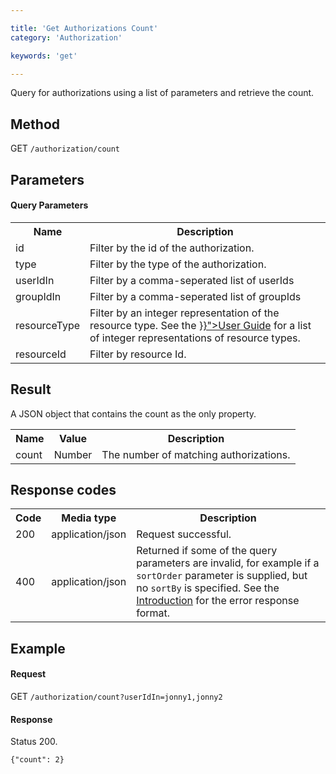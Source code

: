 ```yaml
---

title: 'Get Authorizations Count'
category: 'Authorization'

keywords: 'get'

---
```



Query for authorizations using a list of parameters and retrieve the count.


Method
------

GET `/authorization/count`


Parameters
----------  
  
#### Query Parameters

<table class="table table-striped">
  <tr>
    <th>Name</th>
    <th>Description</th>
  </tr>
  <tr>
    <td>id</td>
    <td>Filter by the id of the authorization.</td>
  </tr>
  <tr>
    <td>type</td>
    <td>Filter by the type of the authorization.</td>
  </tr>
  <tr>
    <td>userIdIn</td>
    <td>Filter by a comma-seperated list of userIds</td>
  </tr>
  <tr>
    <td>groupIdIn</td>
    <td>Filter by a comma-seperated list of groupIds</td>
  </tr>
  <tr>
    <td>resourceType</td>
    <td>Filter by an integer representation of the resource type. See the <a href="{{< relref "user-guide/process-engine/authorization-service.md#resources" >}}">User Guide</a> for a list of integer representations of resource types.</td>
  </tr> 
  <tr>
    <td>resourceId</td>
    <td>Filter by resource Id.</td>
  </tr>   
</table>


Result
------

A JSON object that contains the count as the only property.

<table class="table table-striped">
  <tr>
    <th>Name</th>
    <th>Value</th>
    <th>Description</th>
  </tr>
  <tr>
    <td>count</td>
    <td>Number</td>
    <td>The number of matching authorizations.</td>
  </tr>
</table>


Response codes
--------------  

<table class="table table-striped">
  <tr>
    <th>Code</th>
    <th>Media type</th>
    <th>Description</th>
  </tr>
  <tr>
    <td>200</td>
    <td>application/json</td>
    <td>Request successful.</td>
  </tr>
  <tr>
    <td>400</td>
    <td>application/json</td>
    <td>Returned if some of the query parameters are invalid, for example if a <code>sortOrder</code> parameter is supplied, but no <code>sortBy</code> is specified. See the <a href="ref:#overview-introduction">Introduction</a> for the error response format.</td>
  </tr>
</table>


Example
-------

#### Request

GET `/authorization/count?userIdIn=jonny1,jonny2`
  
#### Response

Status 200.

    {"count": 2}
